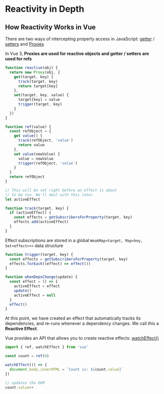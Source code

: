 # Reactivity in Depth

## How Reactivity Works in Vue

There are two ways of intercepting property access in JavaScript: [getter](https://developer.mozilla.org/en-US/docs/Web/JavaScript/Reference/Functions/get#description) / [setters](https://developer.mozilla.org/en-US/docs/Web/JavaScript/Reference/Functions/set#description) and [Proxies](https://developer.mozilla.org/en-US/docs/Web/JavaScript/Reference/Global_Objects/Proxy)

In Vue 3, **Proxies are used for reactive objects and getter / setters are used for refs**

```js
function reactive(obj) {
  return new Proxy(obj, {
    get(target, key) {
      track(target, key)
      return target[key]
    },
    set(target, key, value) {
      target[key] = value
      trigger(target, key)
    }
  })
}

function ref(value) {
  const refObject = {
    get value() {
      track(refObject, 'value')
      return value
    },
    set value(newValue) {
      value = newValue
      trigger(refObject, 'value')
    }
  }
  return refObject
}
```

```js
// This will be set right before an effect is about
// to be run. We'll deal with this later.
let activeEffect

function track(target, key) {
  if (activeEffect) {
    const effects = getSubscribersForProperty(target, key)
    effects.add(activeEffect)
  }
}
```

Effect subscriptions are stored in a global `WeakMap<target, Map<key, Set<effect>>>` data structure

```js
function trigger(target, key) {
  const effects = getSubscribersForProperty(target, key)
  effects.forEach((effect) => effect())
}
```

```js
function whenDepsChange(update) {
  const effect = () => {
    activeEffect = effect
    update()
    activeEffect = null
  }
  effect()
}
```

At this point, we have created an effect that automatically tracks its dependencies, and re-runs whenever a dependency changes. We call this a **Reactive Effect**.

Vue provides an API that allows you to create reactive effects: [watchEffect()](https://vuejs.org/api/reactivity-core#watcheffect)

```js
import { ref, watchEffect } from 'vue'

const count = ref(0)

watchEffect(() => {
  document.body.innerHTML = `Count is: ${count.value}`
})

// updates the DOM
count.value++
```
